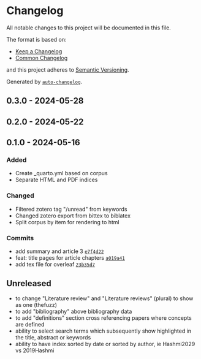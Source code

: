 # Changelog

All notable changes to this project will be documented in this file.

The format is based on:

- [Keep a Changelog](https://keepachangelog.com/en/1.0.0/)
- [Common Changelog](https://github.com/vweevers/common-changelog)

and this project adheres to [Semantic Versioning](https://semver.org/spec/v2.0.0.html).

Generated by [`auto-changelog`](https://github.com/CookPete/auto-changelog).

## 0.3.0 - 2024-05-28

## 0.2.0 - 2024-05-22

## 0.1.0 - 2024-05-16

### Added

- Create _quarto.yml based on corpus
- Separate HTML and PDF indices

### Changed

- Filtered zotero tag "/unread" from keywords
- Changed zotero export from bittex to biblatex
- Split corpus by item for rendering to html

### Commits

- add summary and article 3 [`e7f4d22`](https://github.com/bbartholdy/endgame/commit/e7f4d22a06788db570b8a58cb059c40ac2b94aae)
- feat: title pages for article chapters [`a019a41`](https://github.com/bbartholdy/endgame/commit/a019a4140b7f6048fb3a78a9c2e33da6c0d3b8e7)
- add tex file for overleaf [`23b35d7`](https://github.com/bbartholdy/endgame/commit/23b35d7b1f622d4e3f82ca395e62b5f9b7715fe0)

## Unreleased

- to change "Literature review" and "Literature reviews" (plural) to show as one (thefuzz)
- to add "bibliography" above bibliography data
- to add "definitions" section cross referencing papers where concepts are defined
- ability to select search terms which subsequently show highlighted in the title, abstract or keywords
- ability to have index sorted by date or sorted by author, ie Hashmi2029 vs 2019Hashmi